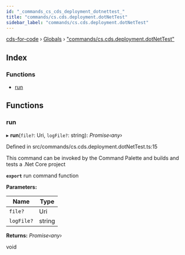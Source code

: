 ```yaml
---
id: "_commands_cs_cds_deployment_dotnettest_"
title: "commands/cs.cds.deployment.dotNetTest"
sidebar_label: "commands/cs.cds.deployment.dotNetTest"
---
```


[cds-for-code](../index.md) › [Globals](../globals.md) › ["commands/cs.cds.deployment.dotNetTest"](_commands_cs_cds_deployment_dotnettest_.md)

## Index

### Functions

* [run](_commands_cs_cds_deployment_dotnettest_.md#run)

## Functions

###  run

▸ **run**(`file?`: Uri, `logFile?`: string): *Promise‹any›*

Defined in src/commands/cs.cds.deployment.dotNetTest.ts:15

This command can be invoked by the Command Palette and builds and tests a .Net Core project

**`export`** run command function

**Parameters:**

Name | Type |
------ | ------ |
`file?` | Uri |
`logFile?` | string |

**Returns:** *Promise‹any›*

void
